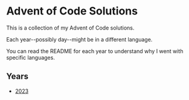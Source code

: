 # Advent of Code Solutions

This is a collection of my Advent of Code solutions.

Each year--possibly day--might be in a different language.

You can read the README for each year to understand why I went with specific languages.

## Years

- [2023](2023)
